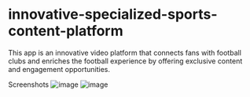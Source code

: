 # innovative-specialized-sports-content-platform
This app is an innovative video platform that connects fans with football clubs and enriches the football experience by offering exclusive content and engagement opportunities.

Screenshots
![image](https://github.com/user-attachments/assets/8a6a5b9a-2174-4b84-be91-a62c41a084b3)
![image](https://github.com/user-attachments/assets/f9370894-b8ef-4ac2-a798-efffab7f7f42)
